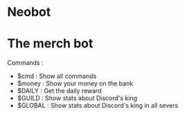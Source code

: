 # Neobot
# The merch bot

Commands : 

- $cmd : Show all commands
- $money : Show your money on the bank
- $DAILY : Get the daily reward
- $GUILD : Show stats about Discord's king
- $GLOBAL : Show stats about Discord's king in all severs
